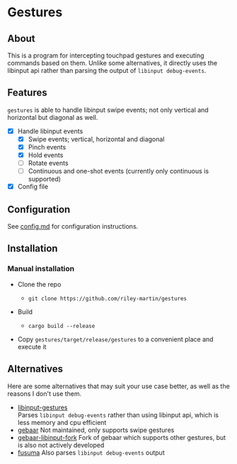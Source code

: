# Gestures
## About
This is a program for intercepting touchpad gestures and executing commands based on them.
Unlike some alternatives, it directly uses the libinput api rather than parsing the output
of `libinput debug-events`.

## Features
`gestures` is able to handle libinput swipe events; not only vertical and horizontal but diagonal
as well.
- [x] Handle libinput events
  - [x] Swipe events; vertical, horizontal and diagonal
  - [x] Pinch events
  - [x] Hold events
  - [ ] Rotate events
  - [ ] Continuous and one-shot events (currently only continuous is supported)
- [x] Config file

## Configuration
See [config.md](./config.md) for configuration instructions.

## Installation
### Manual installation
- Clone the repo
  - `git clone https://github.com/riley-martin/gestures`

- Build
  - `cargo build --release`

- Copy `gestures/target/release/gestures` to a convenient place and execute it

## Alternatives
Here are some alternatives that may suit your use case better, as well as the reasons I don't use them.

- [libinput-gestures](https://github.com/bulletmark/libinput-gestures)  
Parses `libinput debug-events` rather than using libinput api, which is less memory and cpu efficient
- [gebaar](https://github.com/Coffee2CodeNL/gebaar-libinput)
Not maintained, only supports swipe gestures
- [gebaar-libinput-fork](https://github.com/osleg/gebaar-libinput-fork)
Fork of gebaar which supports other gestures, but is also not actively developed
- [fusuma](https://github.com/iberianpig/fusuma)
Also parses `libinput debug-events` output


